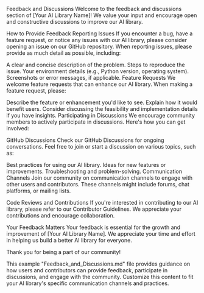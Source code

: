 Feedback and Discussions
Welcome to the feedback and discussions section of [Your AI Library Name]! We value your input and encourage open and constructive discussions to improve our AI library.

How to Provide Feedback
Reporting Issues
If you encounter a bug, have a feature request, or notice any issues with our AI library, please consider opening an issue on our GitHub repository. When reporting issues, please provide as much detail as possible, including:

A clear and concise description of the problem.
Steps to reproduce the issue.
Your environment details (e.g., Python version, operating system).
Screenshots or error messages, if applicable.
Feature Requests
We welcome feature requests that can enhance our AI library. When making a feature request, please:

Describe the feature or enhancement you'd like to see.
Explain how it would benefit users.
Consider discussing the feasibility and implementation details if you have insights.
Participating in Discussions
We encourage community members to actively participate in discussions. Here's how you can get involved:

GitHub Discussions
Check our GitHub Discussions for ongoing conversations. Feel free to join or start a discussion on various topics, such as:

Best practices for using our AI library.
Ideas for new features or improvements.
Troubleshooting and problem-solving.
Communication Channels
Join our community on communication channels to engage with other users and contributors. These channels might include forums, chat platforms, or mailing lists.

Code Reviews and Contributions
If you're interested in contributing to our AI library, please refer to our Contributor Guidelines. We appreciate your contributions and encourage collaboration.

Your Feedback Matters
Your feedback is essential for the growth and improvement of [Your AI Library Name]. We appreciate your time and effort in helping us build a better AI library for everyone.

Thank you for being a part of our community!

This example "Feedback_and_Discussions.md" file provides guidance on how users and contributors can provide feedback, participate in discussions, and engage with the community. Customize this content to fit your AI library's specific communication channels and practices.